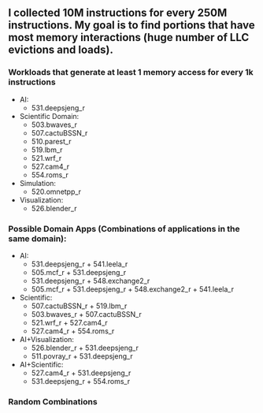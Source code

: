 ## I collected **10M instructions for every 250M instructions**. My goal is to find portions that have most memory interactions (huge number of LLC evictions and loads).

### Workloads that generate **at least 1 memory access for every 1k instructions**
+ AI:
    + 531.deepsjeng\_r
+ Scientific Domain:
    + 503.bwaves\_r
    + 507.cactuBSSN\_r
    + 510.parest\_r
    + 519.lbm\_r
    + 521.wrf\_r
    + 527.cam4\_r
    + 554.roms\_r
+ Simulation:
    + 520.omnetpp\_r
+ Visualization:
    + 526.blender\_r

### Possible Domain Apps (Combinations of applications in the same domain):
+ AI:
    + 531.deepsjeng\_r \+ 541.leela\_r
    + 505.mcf\_r \+ 531.deepsjeng\_r
    + 531.deepsjeng\_r \+ 548.exchange2\_r
    + 505.mcf\_r \+ 531.deepsjeng\_r \+ 548.exchange2\_r \+ 541.leela\_r
+ Scientific:
    + 507.cactuBSSN\_r \+ 519.lbm\_r
    + 503.bwaves\_r \+ 507.cactuBSSN\_r
    + 521.wrf\_r \+ 527.cam4\_r
    + 527.cam4\_r \+ 554.roms\_r
+ AI\+Visualization:
    + 526.blender\_r \+ 531.deepsjeng\_r
    + 511.povray\_r \+ 531.deepsjeng\_r
+ AI\+Scientific:
    + 527.cam4\_r \+ 531.deepsjeng\_r
    + 531.deepsjeng\_r \+ 554.roms\_r

### Random Combinations
